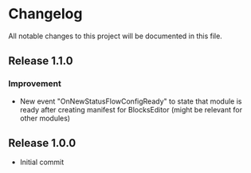# Changelog
All notable changes to this project will be documented in this file.

## Release 1.1.0

### Improvement
- New event "OnNewStatusFlowConfigReady" to state that module is ready after creating manifest for BlocksEditor (might be relevant for other modules)

## Release 1.0.0
- Initial commit